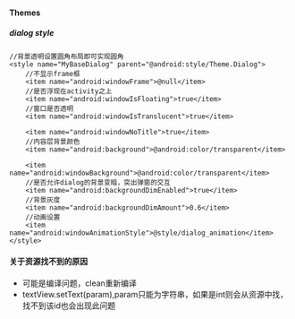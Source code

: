 #### Themes

##### dialog style

    //背景透明设置圆角布局即可实现圆角
    <style name="MyBaseDialog" parent="@android:style/Theme.Dialog">
        //不显示frame框
        <item name="android:windowFrame">@null</item>
        //是否浮现在activity之上
        <item name="android:windowIsFloating">true</item>
        //窗口是否透明
        <item name="android:windowIsTranslucent">true</item>
        
        <item name="android:windowNoTitle">true</item>
        //内容层背景颜色
        <item name="android:background">@android:color/transparent</item>
        
        <item name="android:windowBackground">@android:color/transparent</item>
        //是否允许dialog的背景变暗，突出弹窗的交互
        <item name="android:backgroundDimEnabled">true</item>
        //背景灰度
        <item name="android:backgroundDimAmount">0.6</item>
        //动画设置
        <item name="android:windowAnimationStyle">@style/dialog_animation</item>
    </style>
    
    
#### 关于资源找不到的原因
- 可能是编译问题，clean重新编译
- textView.setText(param),param只能为字符串，如果是int则会从资源中找，找不到该id也会出现此问题

